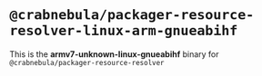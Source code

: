 # `@crabnebula/packager-resource-resolver-linux-arm-gnueabihf`

This is the **armv7-unknown-linux-gnueabihf** binary for `@crabnebula/packager-resource-resolver`

